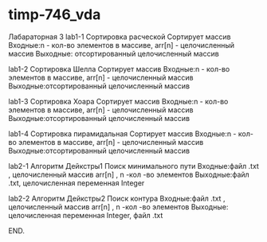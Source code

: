# timp-746_vda
Лабараторная 3
lab1-1
Сортировка расческой
Сортирует массив
Входные:n - кол-во элементов в массиве, arr[n] - целочисленный массив
Выходные: отсортированный целочисленный массив


lab1-2
Сортировка Шелла
Сортирует массив
Входные:n - кол-во элементов в массиве, arr[n] - целочисленный массив
Выходные:отсортированный целочисленный массив


lab1-3
Сортировка Хоара
Сортирует массив
Входные:n - кол-во элементов в массиве, arr[n] - целочисленный массив
Выходные:отсортированный целочисленный массив


lab1-4
Сортировка пирамидальная
Сортирует массив
Входные:n - кол-во элементов в массиве, arr[n] - целочисленный массив
Выходные:отсортированный целочисленный массив


lab2-1
Алгоритм Дейкстры1
Поиск минимального пути
Входные:файл .txt , целочисленный массив  arr[n] , n -кол -во элементов
Выходные:файл .txt, целочисленная переменная Integer


lab2-2
Алгоритм Дейкстры2
Поиск контура
Входные:файл .txt , целочисленный массив  arr[n] , n -кол -во элементов
Выходные: целочисленная переменная Integer, файл .txt

END.
